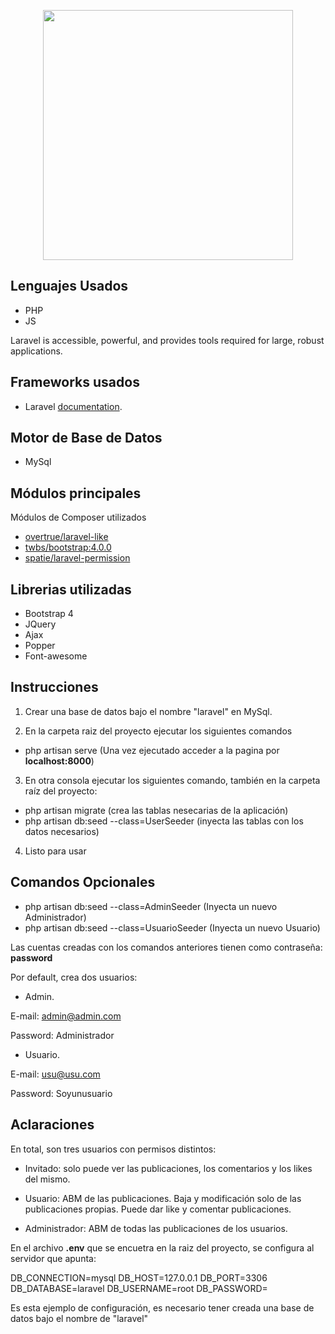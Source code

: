 <p align="center"><img src="https://res.cloudinary.com/dtfbvvkyp/image/upload/v1566331377/laravel-logolockup-cmyk-red.svg" width="400"></p>


## Lenguajes Usados

- PHP
- JS

Laravel is accessible, powerful, and provides tools required for large, robust applications.

## Frameworks usados

- Laravel [documentation](https://laravel.com/docs).

## Motor de Base de Datos

- MySql

## Módulos principales

Módulos de Composer utilizados
- [overtrue/laravel-like](https://github.com/overtrue/laravel-like)
- [twbs/bootstrap:4.0.0](https://github.com/twbs/bootstrap)
- [spatie/laravel-permission](https://github.com/spatie/laravel-permission)

## Librerias utilizadas

- Bootstrap 4
- JQuery
- Ajax
- Popper
- Font-awesome

## Instrucciones
1) Crear una base de datos bajo el nombre "laravel" en MySql.

2) En la carpeta raiz del proyecto ejecutar los siguientes comandos
- php artisan serve (Una vez ejecutado acceder a la pagina por **localhost:8000**)

3) En otra consola ejecutar los siguientes comando, también en la carpeta raíz del proyecto:
- php artisan migrate (crea las tablas nesecarias de la aplicación)
- php artisan db:seed --class=UserSeeder (inyecta las tablas con los datos necesarios)

4) Listo para usar

## Comandos Opcionales
- php artisan db:seed --class=AdminSeeder (Inyecta un nuevo Administrador)
- php artisan db:seed --class=UsuarioSeeder (Inyecta un nuevo Usuario)

Las cuentas creadas con los comandos anteriores tienen como contraseña: **password**

Por default, crea dos usuarios:
- Admin.

E-mail: admin@admin.com

Password: Administrador
- Usuario.

E-mail: usu@usu.com

Password: Soyunusuario

## Aclaraciones

En total, son tres usuarios con permisos distintos:

- Invitado: solo puede ver las publicaciones, los comentarios y los likes del mismo.

- Usuario: ABM de las publicaciones. Baja y modificación solo de las publicaciones propias. Puede dar like y comentar publicaciones.

- Administrador: ABM de todas las publicaciones de los usuarios.

En el archivo **.env** que se encuetra en la raiz del proyecto, se configura al servidor que apunta:

DB_CONNECTION=mysql
DB_HOST=127.0.0.1
DB_PORT=3306
DB_DATABASE=laravel
DB_USERNAME=root
DB_PASSWORD=

Es esta ejemplo de configuración, es necesario tener creada una base de datos bajo el nombre de "laravel"